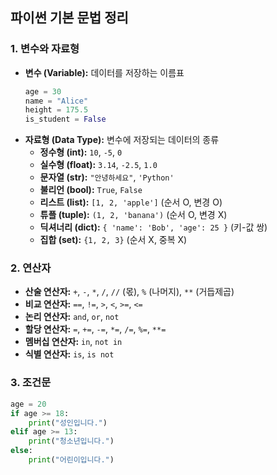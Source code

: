 ## 파이썬 기본 문법 정리

### 1. 변수와 자료형

* **변수 (Variable):** 데이터를 저장하는 이름표
    ```python
    age = 30
    name = "Alice"
    height = 175.5
    is_student = False
    ```
* **자료형 (Data Type):** 변수에 저장되는 데이터의 종류
    * **정수형 (int):** `10`, `-5`, `0`
    * **실수형 (float):** `3.14`, `-2.5`, `1.0`
    * **문자열 (str):** `"안녕하세요"`, `'Python'`
    * **불리언 (bool):** `True`, `False`
    * **리스트 (list):** `[1, 2, 'apple']` (순서 O, 변경 O)
    * **튜플 (tuple):** `(1, 2, 'banana')` (순서 O, 변경 X)
    * **딕셔너리 (dict):** `{ 'name': 'Bob', 'age': 25 }` (키-값 쌍)
    * **집합 (set):** `{1, 2, 3}` (순서 X, 중복 X)

### 2. 연산자

* **산술 연산자:** `+`, `-`, `*`, `/`, `//` (몫), `%` (나머지), `**` (거듭제곱)
* **비교 연산자:** `==`, `!=`, `>`, `<`, `>=`, `<=`
* **논리 연산자:** `and`, `or`, `not`
* **할당 연산자:** `=`, `+=`, `-=`, `*=`, `/=`, `%=`, `**=`
* **멤버십 연산자:** `in`, `not in`
* **식별 연산자:** `is`, `is not`

### 3. 조건문

```python
age = 20
if age >= 18:
    print("성인입니다.")
elif age >= 13:
    print("청소년입니다.")
else:
    print("어린이입니다.")
